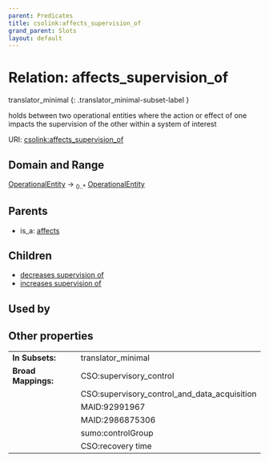 ```yaml
---
parent: Predicates
title: csolink:affects_supervision_of
grand_parent: Slots
layout: default
---
```


# Relation: affects_supervision_of

translator_minimal
{: .translator_minimal-subset-label }


holds between two operational entities where the action or effect of one impacts the supervision of the other within a system of interest

URI: [csolink:affects_supervision_of](https://w3id.org/csolink/vocab/affects_supervision_of)

## Domain and Range

[OperationalEntity](OperationalEntity.md) ->  <sub>0..*</sub> [OperationalEntity](OperationalEntity.md)

## Parents

 *  is_a: [affects](affects.md)

## Children

 *  [decreases supervision of](decreases_supervision_of.md)
 *  [increases supervision of](increases_supervision_of.md)

## Used by


## Other properties

|  |  |  |
| --- | --- | --- |
| **In Subsets:** | | translator_minimal |
| **Broad Mappings:** | | CSO:supervisory_control |
|  | | CSO:supervisory_control_and_data_acquisition |
|  | | MAID:92991967 |
|  | | MAID:2986875306 |
|  | | sumo:controlGroup |
|  | | CSO:recovery time |

